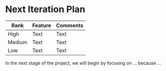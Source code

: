 # Next Iteration Plan

| Rank   | Feature | Comments |
|--------|---------|----------|
| High   | Text    | Text     |
| Medium | Text    | Text     |
| Low    | Text    | Text     |

In the next stage of the project, we will begin by focusing on ... because ...